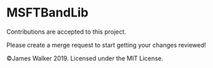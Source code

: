 <!--
MSFTBandLib
/CONTRIBUTING
©James Walker 2019. Licensed under the MIT License.
-->

# MSFTBandLib

Contributions are accepted to this project.

Please create a merge request to start getting your changes reviewed!

©James Walker 2019. Licensed under the MIT License.

<!--
End of file.
-->